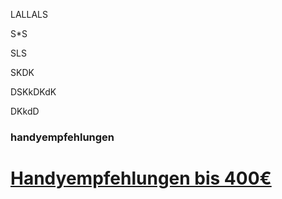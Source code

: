 LALLALS

S*S

SLS





SKDK




DSKkDKdK


DKkdD
### <a name="handyempfehlungen"></a>handyempfehlungen
# <a href="Handyempfehlungen-3.html">Handyempfehlungen bis 400€</a>
<!--stackedit_data:
eyJoaXN0b3J5IjpbMTE3MTkyNTUwNV19
-->
